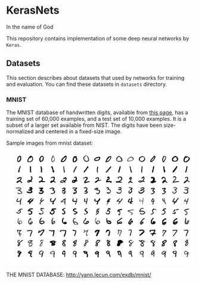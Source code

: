 # KerasNets

In the name of God

This repository contains implementation of some deep neural networks by `Keras`.

## Datasets

This section describes about datasets that used by networks for training and evaluation. You can find these datasets in `datasets` directory.

### MNIST

The MNIST database of handwritten digits, available from [this page](http://yann.lecun.com/exdb/mnist/), has a training set of 60,000 examples, and a test set of 10,000 examples. It is a subset of a larger set available from NIST. The digits have been size-normalized and centered in a fixed-size image.

Sample images from mnist dataset:

![MNIST Sample](images/mnist_sample.jpg)

THE MNIST DATABASE: http://yann.lecun.com/exdb/mnist/
